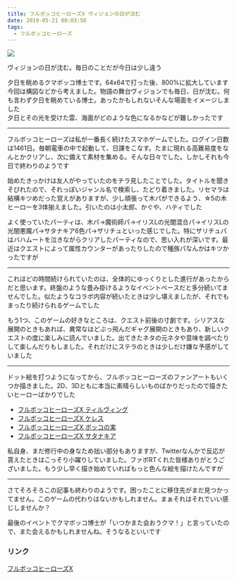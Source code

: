 ```yaml
---
title: フルボッコヒーローズX ヴィジョンの日が沈む
date: 2019-05-21 00:03:58
tags:
  - フルボッコヒーローズ
---
```


![](/image-blog/images/sunset-vision.png)

ヴィジョンの日が沈む。毎日のことだが今日は少し違う

夕日を眺めるクマボッコ博士です。64x64で打った後、800%に拡大しています  
今回は構図などから考えました。物語の舞台ヴィジョンでも毎日、日が沈む。何も言わず夕日を眺めている博士。あったかもしれないそんな場面をイメージしました  
夕日とその光を受けた雲、海面がどのような色になるかなどが難しかったです

--- 

フルボッコヒーローズは私が一番長く続けたスマホゲームでした。ログイン日数は1461日。毎朝電車の中で起動して、日課をこなす。たまに現れる高難易度をなんとかクリアし、次に備えて素材を集める。そんな日々でした。しかしそれも今日で終わりのようです

始めたきっかけは友人がやっていたのをチラ見したことでした。タイトルを聞きそびれたので、それっぽいジャンル名で検索し、たどり着きました。リセマラは結構キツめだった覚えがありますが、少し頑張って木パができるよう、☆5の木ヒーローを3体揃えました。引いたのは小太郎、かぐや、ハティでした

よく使っていたパーティは、木パ→魔術師パ→イリスLの光闇混合パ→イリスLの光闇悪魔パ→サタナキア6色パ→ザリチュといった感じでした。特にザリチュパはバハムートを泣きながらクリアしたパーティなので、思い入れが深いです。最近はクエストによって属性カウンターがあったりしたので種族パなんかはキツかったですが

---

これほどの時間続けられていたのは、全体的にゆっくりとした進行があったからだと思います。終盤のような畳み掛けるようなイベントペースだと多分続いてませんでした。似たようなコラボ内容が続いたときは少し堪えましたが、それでもまったり続けられるゲームでした

もう1つ、このゲームの好きなところは、クエスト前後の寸劇です。シリアスな展開のときもあれば、異常なほどぶっ飛んだギャグ展開のときもあり、新しいクエストの度に楽しみに読んでいました。出てきたネタの元ネタや意味を調べたりして楽しんだりもしました。それだけにステラのときは少しだけ嫌な予感がしていました

---

ドット絵を打つようになってから、フルボッコヒーローズのファンアートもいくつか描きました。2D、3Dともに本当に素晴らしいものばかりだったので描きたいヒーローばかりでした

- [フルボッコヒーローズX ティルヴィング](https://xztaityozx.github.io/image-blog/2019/05/05/fulbokko-tyrfing/)
- [フルボッコヒーローズX ケレス](https://xztaityozx.github.io/image-blog/2019/05/01/fulbokko-ceres/)
- [フルボッコヒーローズX ボッコの実](https://xztaityozx.github.io/image-blog/2019/03/30/fulbokko-bokkonomi/)  
- [フルボッコヒーローズX サタナキア](https://xztaityozx.github.io/image-blog/2019/03/30/fulbokko-satanakia/)

私自身、まだ修行中の身なため拙い部分もありますが、Twitterなんかで反応が貰えたときはこっそり小躍りしていました。ファボRTくれた皆様ありがとうございました。もう少し早く描き始めていればもっと色んな絵を描けたんですが

---

さてそろそろこの記事も終わりのようです。困ったことに移住先がまだ見つかってません。このゲームの代わりはないかもしれません。まぁそれはそれでいい感じしませんか？

最後のイベントでクマボッコ博士が「いつかまた会おうクマ！」と言っていたので、また会えるかもしれませんね。そうなるといいです

### リンク
[フルボッコヒーローズX](https://official.fullbokko.drecom.jp)  
